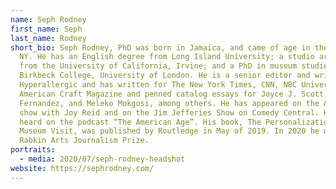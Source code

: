 ```yaml
---
name: Seph Rodney
first_name: Seph
last_name: Rodney
short_bio: Seph Rodney, PhD was born in Jamaica, and came of age in the Bronx,
  NY. He has an English degree from Long Island University; a studio art MFA
  from the University of California, Irvine; and a PhD in museum studies from
  Birkbeck College, University of London. He is a senior editor and writer at
  Hyperallergic and has written for The New York Times, CNN, NBC Universal, and
  American Craft Magazine and penned catalog essays for Joyce J. Scott, Teresita
  Fernandez, and Meleko Mokgosi, among others. He has appeared on the AM Joy
  show with Joy Reid and on the Jim Jefferies Show on Comedy Central. He can be
  heard on the podcast “The American Age”. His book, The Personalization of the
  Museum Visit, was published by Routledge in May of 2019. In 2020 he won the
  Rabkin Arts Journalism Prize.
portraits:
  - media: 2020/07/seph-rodney-headshot
website: https://sephrodney.com/
---
```


